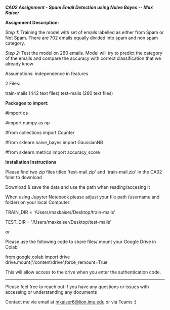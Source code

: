 ***CA02 Assignment - Spam Email Detection using Naive Bayes -- Max Kaiser***


**Assignment Description:**

*Step 1:* Training the model with set of emails labelled as either from Spam or Not Spam. There are 702 emails equally divided into spam and non spam category. 

*Step 2:*  Test the model on 260 emails. Model will try to predict the category of the emails and compare the accuracy with correct classification that we already know

Assumptions: independence in features 

2 Files: 

train-mails (442 text files)
test-mails (260 text files)


**Packages to import:**

#import os

#import numpy as np

#from collections import Counter

#from sklearn.naive_bayes import GaussianNB

#from sklearn.metrics import accuracy_score


**Installation Instructions**

Please find two zip files titled 'test-mail.zip' and 'train-mail.zip' in the CA02 foler to download 

Download & save the data and use the path when reading/accesing it 

When using Jupyter Notebook please adjust your file path (username and folder) on your local Computer: 

TRAIN_DIR = '/Users/maxkaiser/Desktop/train-mails' 

TEST_DIR = '/Users/maxkaiser/Desktop/test-mails'

*or* 

Please use the following code to share files/ mount your Google Drive in Colab 

from google.colab import drive 
drive.mount('/content/drive',force_remount=True

This will allow access to the drive when you enter the authentication code.  

______________________________________________________________________________________________________________________

Please feel free to reach out if you have any questions or issues with accessing or understanding any documents 

Contact me via email at mkaiser6@lion.lmu.edu or via Teams :) 
